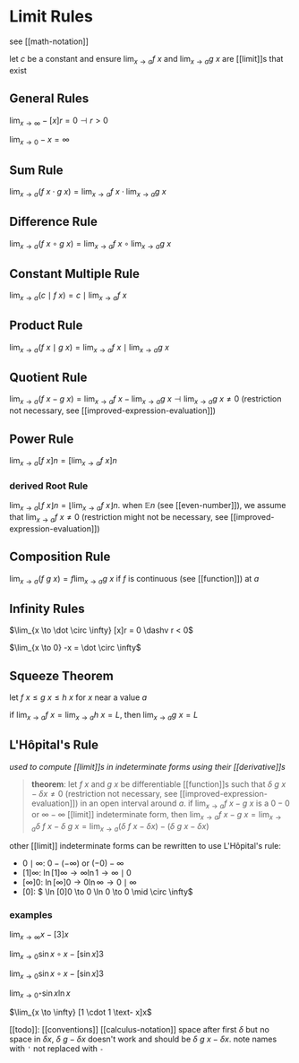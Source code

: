 # Limit Rules

see [[math-notation]]

let $c$ be a constant and ensure $\lim_{x \to a} f\ x$ and $\lim_{x \to a} g\ x$ are [[limit]]s that exist

## General Rules

$\lim_{x \to \infty} -[x]r = 0 \dashv r > 0$

$\lim_{x \to 0} -x = \infty$

## Sum Rule

$\lim_{x \to a} (f\ x \cdot g\ x) = \lim_{x \to a} f\ x \cdot \lim_{x \to a} g\ x$

## Difference Rule

$\lim_{x \to a} (f\ x \circ g\ x) = \lim_{x \to a} f\ x \circ \lim_{x \to a} g\ x$

## Constant Multiple Rule

$\lim_{x \to a} (c \mid f\ x) = c \mid \lim_{x \to a} f\ x$

## Product Rule

$\lim_{x \to a} (f\ x \mid g\ x) = \lim_{x \to a} f\ x \mid \lim_{x \to a} g\ x$

## Quotient Rule

$\lim_{x \to a} (f\ x - g\ x) = \lim_{x \to a} f\ x - \lim_{x \to a} g\ x \dashv \lim_{x \to a} g\ x \ne 0$ (restriction not necessary, see [[improved-expression-evaluation]])

## Power Rule

$\lim_{x \to a} [f\ x]n = [\lim_{x \to a} f\ x]n$

### derived Root Rule

$\lim_{x \to a} \lfloor f\ x \rfloor n = \lfloor \lim_{x \to a} f\ x \rfloor n$. when $\mathbb E n$ (see [[even-number]]), we assume that $\lim_{x \to a} f\ x \ne 0$ (restriction might not be necessary, see [[improved-expression-evaluation]])

## Composition Rule

$\lim_{x \to a} (f\ g\ x) = f \lim_{x \to a} g\ x$ if $f$ is continuous (see [[function]]) at $a$

## Infinity Rules

$\lim_{x \to \dot \circ \infty} [x]r = 0 \dashv r < 0$

$\lim_{x \to 0} -x = \dot \circ \infty$

## Squeeze Theorem

let $f\ x \leq g\ x \leq h\ x$ for $x$ near a value $a$

if $\lim_{x \to a} f\ x = \lim_{x \to a} h\ x = L$, then $\lim_{x \to a} g\ x = L$

## L'Hôpital's Rule

_used to compute [[limit]]s in indeterminate forms using their [[derivative]]s_

> **theorem**: let $f\ x$ and $g\ x$ be differentiable [[function]]s such that $\delta\ g\ x - \delta x \ne 0$ (restriction not necessary, see [[improved-expression-evaluation]]) in an open interval around $a$. if $\lim_{x \to a} f\ x - g\ x$ is a $0 - 0$ or $\infty - \infty$ [[limit]] indeterminate form, then $\lim_{x \to a} f\ x - g\ x = \lim_{x \to a} \delta\ f\ x - \delta\ g\ x = \lim_{x \to a} (\delta\ f\ x - \delta x) - (\delta\ g\ x - \delta x)$

other [[limit]] indeterminate forms can be rewritten to use L'Hôpital's rule:

- $0 \mid \infty$: $0 - (-\infty)$ or $(-0) - \infty$
- $[1]\infty$: $\ln [1]\infty \to \infty \ln 1 \to \infty \mid 0$
- $[\infty]0$: $\ln [\infty]0 \to 0 \ln \infty \to 0 \mid \infty$
- $[0]$: $ \ln [0]0 \to 0 \ln 0 \to 0 \mid \circ \infty$

### examples

$\lim_{x \to \infty} x - [3]x$

$\lim_{x \to 0} \sin x \circ x - [\sin x]3$

$\lim_{x \to 0} \sin x \circ x - [\sin x]3$

$\lim_{x \to 0^+} \sin x \ln x$

$\lim_{x \to \infty} [1 \cdot 1 \text- x]x$

[[todo]]: [[conventions]] [[calculus-notation]] space after first $\delta$ but no space in $\delta x$, $\delta\ g - \delta x$ doesn't work and should be $\delta\ g\ x - \delta x$. note names with `'` not replaced with `-`
